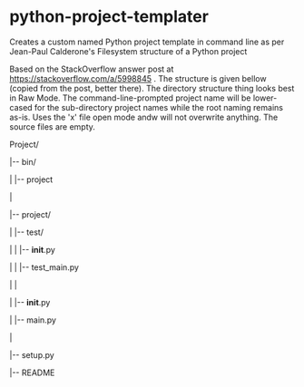 # python-project-templater
Creates a custom named Python project template in command line as per Jean-Paul Calderone's Filesystem structure of a Python project

Based on the StackOverflow answer post at https://stackoverflow.com/a/5998845 . The structure is given bellow (copied from the post, better there). The directory structure thing looks best in Raw Mode.
The command-line-prompted project name will be lower-cased for the sub-directory project names while the root naming remains as-is.
Uses the 'x' file open mode andw will not overwrite anything. The source files are empty.

Project/

|-- bin/

|   |-- project

|

|-- project/

|   |-- test/

|   |   |-- __init__.py

|   |   |-- test_main.py

|   |   

|   |-- __init__.py

|   |-- main.py

|

|-- setup.py

|-- README
